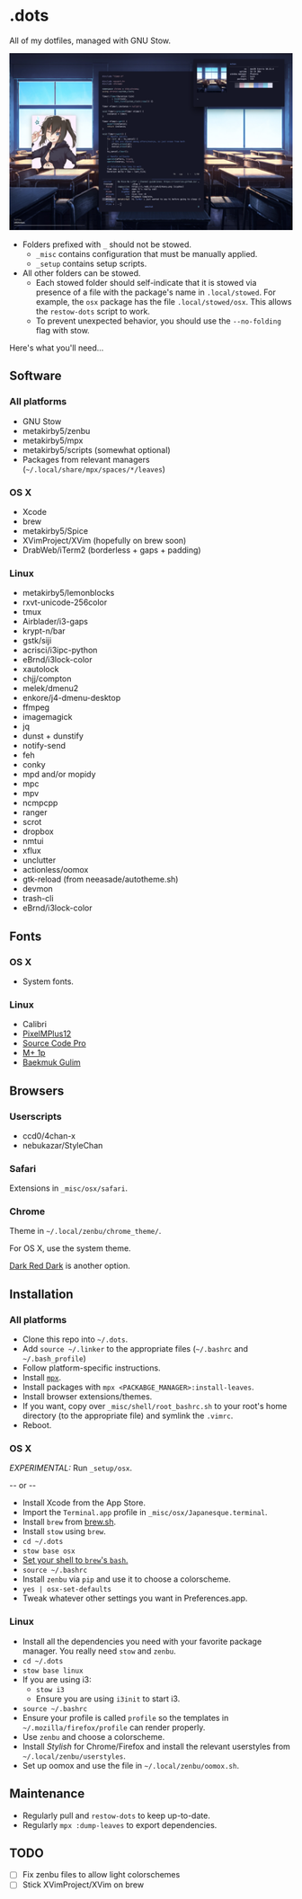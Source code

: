.dots
=====

All of my dotfiles, managed with GNU Stow.

![dtop](_misc/dtop.png)

- Folders prefixed with `_` should not be stowed.
  - `_misc` contains configuration that must be manually applied.
  - `_setup` contains setup scripts.
- All other folders can be stowed.
  - Each stowed folder should self-indicate that it is stowed via presence of
    a file with the package's name in `.local/stowed`. For example, the `osx`
    package has the file `.local/stowed/osx`. This allows the `restow-dots`
    script to work.
  - To prevent unexpected behavior, you should use the `--no-folding` flag
    with stow.

Here's what you'll need...

## Software

### All platforms

- GNU Stow
- metakirby5/zenbu
- metakirby5/mpx
- metakirby5/scripts (somewhat optional)
- Packages from relevant managers 
  (`~/.local/share/mpx/spaces/*/leaves`)

### OS X

- Xcode
- brew
- metakirby5/Spice
- XVimProject/XVim (hopefully on brew soon)
- DrabWeb/iTerm2 (borderless + gaps + padding)

### Linux

- metakirby5/lemonblocks
- rxvt-unicode-256color
- tmux
- Airblader/i3-gaps
- krypt-n/bar
- gstk/siji
- acrisci/i3ipc-python
- eBrnd/i3lock-color
- xautolock
- chjj/compton
- melek/dmenu2
- enkore/j4-dmenu-desktop
- ffmpeg
- imagemagick
- jq
- dunst + dunstify
- notify-send
- feh
- conky
- mpd and/or mopidy
- mpc
- mpv
- ncmpcpp
- ranger
- scrot
- dropbox
- nmtui
- xflux
- unclutter
- actionless/oomox
- gtk-reload (from neeasade/autotheme.sh)
- devmon
- trash-cli
- eBrnd/i3lock-color

## Fonts

### OS X

- System fonts.

### Linux

- Calibri
- [PixelMPlus12](https://osdn.jp/projects/mix-mplus-ipa/releases/58930)
- [Source Code Pro](https://github.com/adobe-fonts/source-code-pro)
- [M+ 1p](http://mplus-fonts.osdn.jp/mplus-outline-fonts/download/)
- [Baekmuk Gulim](http://www.freekoreanfont.com/baekmuk-gulim-download/)

## Browsers

### Userscripts

- ccd0/4chan-x
- nebukazar/StyleChan

### Safari

Extensions in `_misc/osx/safari`.

### Chrome

Theme in `~/.local/zenbu/chrome_theme/`.

For OS X, use the system theme.

[Dark Red Dark](https://chrome.google.com/webstore/detail/dark-red-dark/blhnkflbilekjahkjkkjchfkkhgcnfjj) is another option.

## Installation

### All platforms

- Clone this repo into `~/.dots`.
- Add `source ~/.linker` to the appropriate files
  (`~/.bashrc` and `~/.bash_profile`)
- Follow platform-specific instructions.
- Install [`mpx`](https://github.com/metakirby5/mpx).
- Install packages with `mpx <PACKABGE_MANAGER>:install-leaves`.
- Install browser extensions/themes.
- If you want, copy over `_misc/shell/root_bashrc.sh` to your root's
  home directory (to the appropriate file) and symlink the `.vimrc`.
- Reboot.

### OS X

*EXPERIMENTAL:* Run `_setup/osx`.

-- or --

- Install Xcode from the App Store.
- Import the `Terminal.app` profile in `_misc/osx/Japanesque.terminal`.
- Install `brew` from [brew.sh](http://brew.sh/).
- Install `stow` using `brew`.
- `cd ~/.dots`
- `stow base osx`
- [Set your shell to `brew`'s `bash`.](https://johndjameson.com/blog/updating-your-shell-with-homebrew/)
- `source ~/.bashrc`
- Install `zenbu` via `pip` and use it to choose a colorscheme.
- `yes | osx-set-defaults`
- Tweak whatever other settings you want in Preferences.app.

### Linux

- Install all the dependencies you need with your favorite package
  manager. You really need `stow` and `zenbu`.
- `cd ~/.dots`
- `stow base linux`
- If you are using i3:
  - `stow i3`
  - Ensure you are using `i3init` to start i3.
- `source ~/.bashrc`
- Ensure your profile is called `profile` so the templates in
  `~/.mozilla/firefox/profile` can render properly.
- Use `zenbu` and choose a colorscheme.
- Install *Stylish* for Chrome/Firefox and install the relevant userstyles
  from `~/.local/zenbu/userstyles`.
- Set up oomox and use the file in `~/.local/zenbu/oomox.sh`.

## Maintenance

- Regularly pull and `restow-dots` to keep up-to-date.
- Regularly `mpx :dump-leaves` to export dependencies.

## TODO

- [ ] Fix zenbu files to allow light colorschemes
- [ ] Stick XVimProject/XVim on brew
